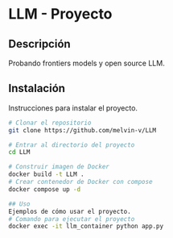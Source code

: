 # LLM - Proyecto

## Descripción
Probando frontiers models y open source LLM.

## Instalación
Instrucciones para instalar el proyecto.

```bash
# Clonar el repositorio
git clone https://github.com/melvin-v/LLM

# Entrar al directorio del proyecto
cd LLM

# Construir imagen de Docker
docker build -t LLM .
# Crear contenedor de Docker con compose
docker compose up -d

## Uso
Ejemplos de cómo usar el proyecto.
# Comando para ejecutar el proyecto
docker exec -it llm_container python app.py
```
